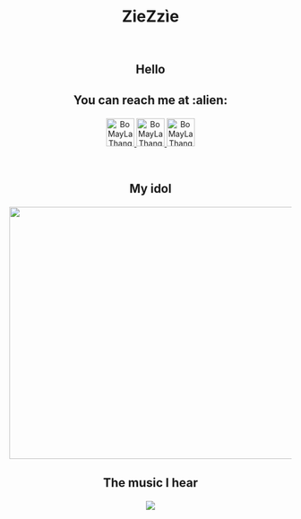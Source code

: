<div align="center">

# ZieZzìe

<br>

<h2 align="center" style="margin-bottom: 20px;">Hello</h2>

<h2 align="center" style="margin-bottom: 20px;">You can reach me at :alien:</h2>

</div>

<p align="center">
  <a href="https://www.facebook.com/profile.php?id=100012076578486">
    <img src="https://store-images.s-microsoft.com/image/apps.37935.9007199266245907.b029bd80-381a-4869-854f-bac6f359c5c9.91f8693c-c75b-4050-a796-63e1314d18c9?h=210" alt="BoMayLaThang" height="50" width="50">
  </a>
   
  <a href="https://www.instagram.com/thangbodoiqua/">
    <img src="https://www.vectorlogo.zone/logos/instagram/instagram-icon.svg" alt="BoMayLaThang" height="50" width="50">
  </a>
   
  <a href="https://www.tiktok.com/@thangbodoiqua">
    <img src="https://sf-static.tiktokcdn.com/obj/eden-sg/uhtyvueh7nulogpoguhm/tiktok-icon2.png" alt="BoMayLaThang" height="50" width="50">
  </a>
</p>
<br>
<div align = "center">
  <h2 align="center" style="margin-bottom: 20px;">My idol</h2>
  <img align="center" src = "https://images7.alphacoders.com/707/thumb-1920-707946.jpg" width = "700" height = "450">
</div>

<div align="center">
  <h2 align="center" style="margin-bottom: 20px;">The music I hear</h2>
  <img align="center" src = "https://i.ytimg.com/vi/s_IxrlVvCrs/sddefault.jpg">
</div>





